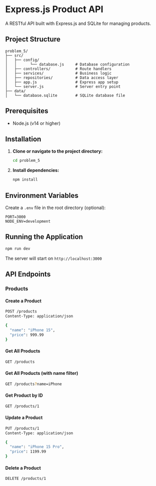 # Express.js Product API

A RESTful API built with Express.js and SQLite for managing products.

## Project Structure

```
problem_5/
├── src/
│   ├── config/
│   │      └── database.js     # Database configuration
│   ├── controllers/           # Route handlers
│   ├── services/              # Business logic
│   ├── repositories/          # Data access layer
│   ├── app.js                 # Express app setup
│   └── server.js              # Server entry point
├── data/
│   └── database.sqlite        # SQLite database file
```

## Prerequisites

- Node.js (v14 or higher)

## Installation

1. **Clone or navigate to the project directory:**
   ```bash
   cd problem_5
   ```

2. **Install dependencies:**
   ```bash
   npm install
   ```

## Environment Variables

Create a `.env` file in the root directory (optional):

```env
PORT=3000
NODE_ENV=development
```

## Running the Application

```bash
npm run dev
```

The server will start on `http://localhost:3000`

## API Endpoints

### Products

#### Create a Product
```bash
POST /products
Content-Type: application/json

{
  "name": "iPhone 15",
  "price": 999.99
}
```

#### Get All Products
```bash
GET /products
```

#### Get All Products (with name filter)
```bash
GET /products?name=iPhone
```

#### Get Product by ID
```bash
GET /products/1
```

#### Update a Product
```bash
PUT /products/1
Content-Type: application/json

{
  "name": "iPhone 15 Pro",
  "price": 1199.99
}
```

#### Delete a Product
```bash
DELETE /products/1
```
